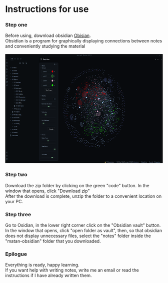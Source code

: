 # Instructions for use
### Step one
Before using, download obsidian [Obisian](https://obsidian.md/). <br>Obsidian is a program for graphically displaying connections between notes and conveniently studying the material<br><br>
<img src="/images/ObsidianGraph.png" width="650" height="350">
### Step two
Download the zip folder by clicking on the green "code" button. In the window that opens, click "Download zip"<br>
After the download is complete, unzip the folder to a convenient location on your PC.<br>
### Step three
Go to Osidian, in the lower right corner click on the "Obsidian vault" button. <br>In the window that opens, click "open folder as vault", then, so that obsidian does not display unnecessary files, select the "notes" folder inside the "matan-obsidian" folder that you downloaded.
### Epilogue
Everything is ready, happy learning. <br>If you want help with writing notes, write me an email or read the instructions if I have already written them.
